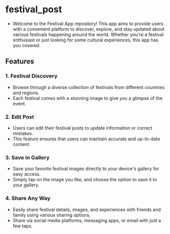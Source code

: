 # festival_post

- Welcome to the Festival App repository! This app aims to provide users with a convenient platform to discover, explore, and stay updated about various festivals happening around the world. Whether you're a festival enthusiast or just looking for some cultural experiences, this app has you covered.

## Features

### 1. Festival Discovery
- Browse through a diverse collection of festivals from different countries and regions.
- Each festival comes with a stunning image to give you a glimpse of the event.


### 2. Edit Post
- Users can edit their festival posts to update information or correct mistakes.
- This feature ensures that users can maintain accurate and up-to-date content.


### 3. Save in Gallery
- Save your favorite festival images directly to your device's gallery for easy access.
- Simply tap on the image you like, and choose the option to save it to your gallery.


### 4. Share Any Way
- Easily share festival details, images, and experiences with friends and family using various sharing options.
- Share via social media platforms, messaging apps, or email with just a few taps.
